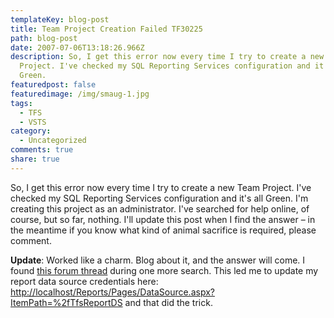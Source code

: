 ```yaml
---
templateKey: blog-post
title: Team Project Creation Failed TF30225
path: blog-post
date: 2007-07-06T13:18:26.966Z
description: So, I get this error now every time I try to create a new Team
  Project. I've checked my SQL Reporting Services configuration and it's all
  Green.
featuredpost: false
featuredimage: /img/smaug-1.jpg
tags:
  - TFS
  - VSTS
category:
  - Uncategorized
comments: true
share: true
---
```

<!--StartFragment-->

So, I get this error now every time I try to create a new Team Project. I've checked my SQL Reporting Services configuration and it's all Green. I'm creating this project as an administrator. I've searched for help online, of course, but so far, nothing. I'll update this post when I find the answer – in the meantime if you know what kind of animal sacrifice is required, please comment.

**Update**: Worked like a charm. Blog about it, and the answer will come. I found [this forum thread](http://forums.microsoft.com/MSDN/ShowPost.aspx?PostID=159641&SiteID=1) during one more search. This led me to update my report data source credentials here:\
<http://localhost/Reports/Pages/DataSource.aspx?ItemPath=%2fTfsReportDS> and that did the trick.

<!--EndFragment-->